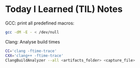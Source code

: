 # Today I Learned (TIL) Notes


GCC: print all predefined macros:

```bash
gcc -dM -E - < /dev/null
```

Clang: Analyse build times

```bash
CC='clang -ftime-trace'
CXX='clang++ -ftime-trace'
ClangBuildAnalyzer --all <artifacts_folder> <capture_file>
```
